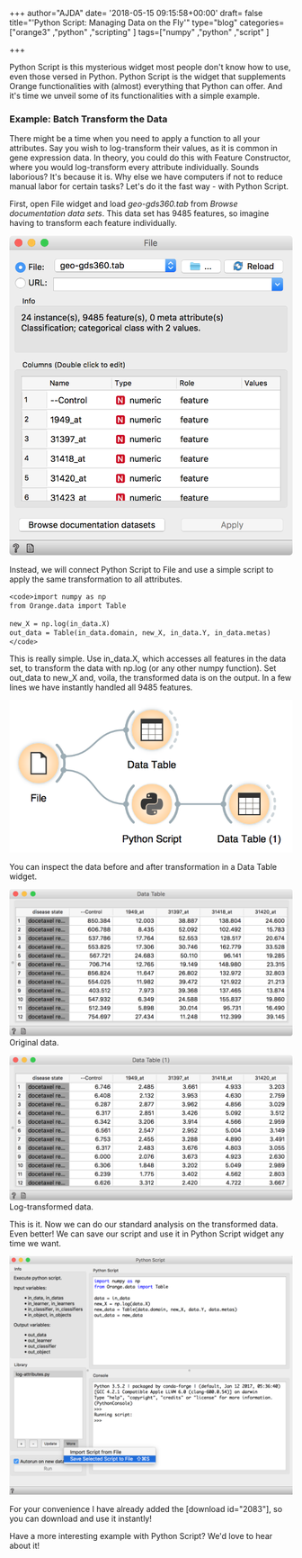 +++
author="AJDA"
date= '2018-05-15 09:15:58+00:00'
draft= false
title="'Python Script: Managing Data on the Fly'"
type="blog"
categories=["orange3" ,"python" ,"scripting" ]
tags=["numpy" ,"python" ,"script" ]

+++

Python Script is this mysterious widget most people don't know how to use, even those versed in Python. Python Script is the widget that supplements Orange functionalities with (almost) everything that Python can offer. And it's time we unveil some of its functionalities with a simple example.


### Example: Batch Transform the Data


There might be a time when you need to apply a function to all your attributes. Say you wish to log-transform their values, as it is common in gene expression data. In theory, you could do this with Feature Constructor, where you would log-transform every attribute individually. Sounds laborious? It's because it is. Why else we have computers if not to reduce manual labor for certain tasks? Let's do it the fast way - with Python Script.

First, open File widget and load _geo-gds360.tab_ from _Browse documentation data sets_. This data set has 9485 features, so imagine having to transform each feature individually.

[![](/images/2018/05/Screen-Shot-2018-05-11-at-12.18.56.png)
](https://blog.biolab.si/wp-content/uploads/2018/05/Screen-Shot-2018-05-11-at-12.18.56.png)

Instead, we will connect Python Script to File and use a simple script to apply the same transformation to all attributes.

    
    <code>import numpy as np
    from Orange.data import Table
    
    new_X = np.log(in_data.X)
    out_data = Table(in_data.domain, new_X, in_data.Y, in_data.metas)
    </code>


This is really simple. Use in_data.X, which accesses all features in the data set, to transform the data with np.log (or any other numpy function). Set out_data to new_X and, voila, the transformed data is on the output. In a few lines we have instantly handled all 9485 features.

[![](/images/2018/05/Screen-Shot-2018-05-11-at-13.32.25.png)
](https://blog.biolab.si/wp-content/uploads/2018/05/Screen-Shot-2018-05-11-at-13.32.25.png)

You can inspect the data before and after transformation in a Data Table widget.

[![](/images/2018/05/Screen-Shot-2018-05-11-at-13.33.28.png)
](https://blog.biolab.si/wp-content/uploads/2018/05/Screen-Shot-2018-05-11-at-13.33.28.png) Original data.

[![](/images/2018/05/Screen-Shot-2018-05-11-at-13.33.38.png)
](https://blog.biolab.si/wp-content/uploads/2018/05/Screen-Shot-2018-05-11-at-13.33.38.png) Log-transformed data.



This is it. Now we can do our standard analysis on the transformed data. Even better! We can save our script and use it in Python Script widget any time we want.

[![](/images/2018/05/Screen-Shot-2018-05-15-at-10.13.26.png)
](https://blog.biolab.si/wp-content/uploads/2018/05/Screen-Shot-2018-05-15-at-10.13.26.png)

For your convenience I have already added the [download id="2083"], so you can download and use it instantly!

Have a more interesting example with Python Script? We'd love to hear about it!
